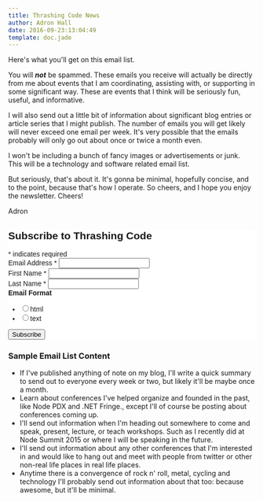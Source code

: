 ```yaml
---
title: Thrashing Code News
author: Adron Hall
date: 2016-09-23:13:04:49
template: doc.jade
---
```

<div id="content">
<div class="container">
<div class="row">
<div class="col-md-7">
<p>Here's what you'll get on this email list.</p>
<p>You will <strong><em>not</em></strong> be spammed. These emails you receive will actually be directly from me about events that I am coordinating, assisting with, or supporting in some significant way. These are events that I think will be seriously fun, useful, and informative.</p>
<p>I will also send out a little bit of information about significant blog entries or article series that I might publish. The number of emails you will get likely will never exceed one email per week. It's very possible that the emails probably will only go out about once or twice a month even.</p>
<p>I won't be including a bunch of fancy images or advertisements or junk. This will be a technology and software related email list.</p>
<p>But seriously, that's about it. It's gonna be minimal, hopefully concise, and to the point, because that's how I operate. So cheers, and I hope you enjoy the newsletter.
Cheers!</p>
<p>Adron</p>
<!-- Begin MailChimp Signup Form -->
<link href="//cdn-images.mailchimp.com/embedcode/classic-10_7.css" rel="stylesheet" type="text/css">
<style type="text/css">
#mc_embed_signup{background:#fff; clear:left; font:14px Helvetica,Arial,sans-serif; }
/* Add your own MailChimp form style overrides in your site stylesheet or in this style block.
We recommend moving this block and the preceding CSS link to the HEAD of your HTML file. */
</style>
<div id="mc_embed_signup">
<form action="//compositecode.us11.list-manage.com/subscribe/post?u=7f73ff0427183b9b64e1f336a&amp;id=a6fc3efde0" method="post" id="mc-embedded-subscribe-form" name="mc-embedded-subscribe-form" class="validate" target="_blank" novalidate>
<div id="mc_embed_signup_scroll">
<h2>Subscribe to Thrashing Code</h2>
<div class="indicates-required"><span class="asterisk">*</span> indicates required</div>
<div class="mc-field-group">
<label for="mce-EMAIL">Email Address  <span class="asterisk">*</span>
</label>
<input type="email" value="" name="EMAIL" class="required email" id="mce-EMAIL">
</div>
<div class="mc-field-group">
<label for="mce-FNAME">First Name  <span class="asterisk">*</span>
</label>
<input type="text" value="" name="FNAME" class="required" id="mce-FNAME">
</div>
<div class="mc-field-group">
<label for="mce-LNAME">Last Name  <span class="asterisk">*</span>
</label>
<input type="text" value="" name="LNAME" class="required" id="mce-LNAME">
</div>
<div class="mc-field-group input-group">
<strong>Email Format </strong>
<ul><li><input type="radio" value="html" name="EMAILTYPE" id="mce-EMAILTYPE-0"><label for="mce-EMAILTYPE-0">html</label></li>
<li><input type="radio" value="text" name="EMAILTYPE" id="mce-EMAILTYPE-1"><label for="mce-EMAILTYPE-1">text</label></li>
</ul>
</div>
<div id="mce-responses" class="clear">
<div class="response" id="mce-error-response" style="display:none"></div>
<div class="response" id="mce-success-response" style="display:none"></div>
</div>    <!-- real people should not fill this in and expect good things - do not remove this or risk form bot signups-->
<div style="position: absolute; left: -5000px;" aria-hidden="true"><input type="text" name="b_7f73ff0427183b9b64e1f336a_a6fc3efde0" tabindex="-1" value=""></div>
<div class="clear"><input type="submit" value="Subscribe" name="subscribe" id="mc-embedded-subscribe" class="button"></div>
</div>
</form>
</div>

<!--End mc_embed_signup-->
<!-- End of Contacts -->
</div>
<div class="col-md-5">
<!-- Contacts info -->
<div class="contacts-info">
<h3>Sample Email List Content</h3>
<ul>
<li>If I've published anything of note on my blog, I'll write a quick summary to send out to everyone every week or two, but likely it'll be maybe once a month.</li>
<li>Learn about conferences I've helped organize and founded in the past, like Node PDX and .NET Fringe., except I'll of course be posting about conferences coming up.</li>
<li>I'll send out information when I'm heading out somewhere to come and speak, present, lecture, or teach workshops. Such as I recently did at Node Summit 2015 or where I will be speaking in the future.</li>
<li>I'll send out information about any other conferences that I'm interested in and would like to hang out and meet with people from twitter or other non-real life places in real life places.</li>
<li>Anytime there is a convergence of rock n' roll, metal, cycling and technology I'll probably send out information about that too: because awesome, but it'll be minimal.</li>
</ul>
</div>
<!-- End of Contacts info -->
</div>
</div>
</div>
</div>